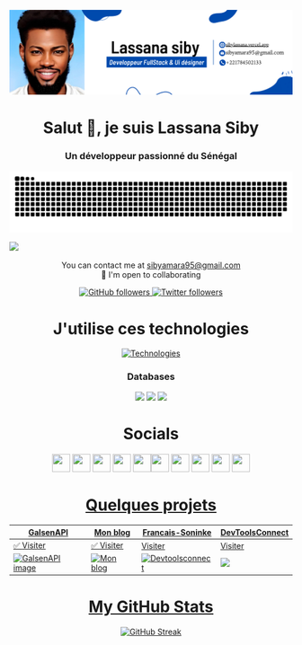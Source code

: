 <!-- Banner -->
<p align="center">
  <img src="https://github.com/sibylassana95/sibylassana95/blob/main/banieres.png" alt="sibylassana95 banner">
</p>

<!-- Introduction -->
<h1 align="center">Salut 👋, je suis Lassana Siby</h1>
<h3 align="center">Un développeur passionné du Sénégal</h3>

![Snake animation](https://raw.githubusercontent.com/sibylassana95/sibylassana95/output/github-contribution-grid-snake-dark.svg)

![](https://komarev.com/ghpvc/?username=sibylassana95)

<!-- Portfolio and Contact -->
<p align="center">
  You can contact me at <a href="mailto:sibyamara95@gmail.com">sibyamara95@gmail.com</a><br>
  🤝 I'm open to collaborating
</p>

<!-- GitHub and Twitter Followers -->
<p align="center">
  <a href="https://www.github.com/sibylassana95" target="_blank" rel="noreferrer">
    <img src="https://img.shields.io/github/followers/sibylassana95?logo=github&style=for-the-badge&color=0891b2&labelColor=1c1917" alt="GitHub followers">
  </a>

  <a href="https://x.com/sibyog13" target="_blank" rel="noreferrer">
    <img src="https://img.shields.io/twitter/follow/sibyog13?logo=x&style=for-the-badge&color=0891b2&labelColor=1c1917" alt="Twitter followers">
  </a>
</p>

<!-- Technologies -->
<h1 align="center">J'utilise ces technologies</h1>
<p align="center">
  <a href="https://skillicons.dev">
    <img src="https://skillicons.dev/icons?i=django,py,ts,js,md,css,tailwind,vercel,figma,angular,bootstrap,discord,git,github,gitlab,gmail,html,java,ubuntu,spring," alt="Technologies">
  </a>
</p>
<h3 align="center">Databases</h3>
<p align="center">
  <img src="https://img.shields.io/badge/MySQL-00000F?style=for-the-badge&logo=mysql&logoColor=white" />
  <img src="https://img.shields.io/badge/PostgreSQL-316192?style=for-the-badge&logo=postgresql&logoColor=white" />
  <img src="https://img.shields.io/badge/SQLite-07405E?style=for-the-badge&logo=sqlite&logoColor=white" />
</p>



<!-- Social Media -->
<h1 align="center"> Socials</h1>
<p align="center">
 <a href="https://www.behance.net/sibylassana" target="_blank" rel="noreferrer"><img src="https://raw.githubusercontent.com/danielcranney/readme-generator/main/public/icons/socials/behance.svg" width="32" height="32" /></a> <a href="https://discord.com/users/sibylassana#8272" target="_blank" rel="noreferrer"><img src="https://raw.githubusercontent.com/danielcranney/readme-generator/main/public/icons/socials/discord.svg" width="32" height="32" /></a> <a href="https://www.dribbble.com/sibylassana95" target="_blank" rel="noreferrer"><img src="https://raw.githubusercontent.com/danielcranney/readme-generator/main/public/icons/socials/dribbble.svg" width="32" height="32" /></a> <a href="https://www.facebook.com/sibyog13/" target="_blank" rel="noreferrer"><img src="https://raw.githubusercontent.com/danielcranney/readme-generator/main/public/icons/socials/facebook.svg" width="32" height="32" /></a> <a href="https://github.com/sibylassana95" target="_blank" rel="noreferrer"><img src="https://raw.githubusercontent.com/danielcranney/readme-generator/main/public/icons/socials/github.svg" width="32" height="32" /></a><a href="https://instagram.com/siby_global" target="_blank" rel="noreferrer"><img src="https://raw.githubusercontent.com/danielcranney/readme-generator/main/public/icons/socials/instagram.svg" width="32" height="32" /></a> <a href="https://www.linkedin.com/in/sibylassana/" target="_blank" rel="noreferrer"><img src="https://raw.githubusercontent.com/danielcranney/readme-generator/main/public/icons/socials/linkedin.svg" width="32" height="32" /></a> <a href="https://medium.com/@sibyamara95" target="_blank" rel="noreferrer"><img src="https://raw.githubusercontent.com/danielcranney/readme-generator/main/public/icons/socials/medium.svg" width="32" height="32" /></a> <a href="https://www.twitter.com/sibyog13" target="_blank" rel="noreferrer"><img src="https://raw.githubusercontent.com/danielcranney/readme-generator/main/public/icons/socials/twitter.svg" width="32" height="32" /></a> <a href="https://www.youtube.com/channel/UC-Wk8W4Bak_K3ffiY83OOmg" target="_blank" rel="noreferrer"><img src="https://raw.githubusercontent.com/danielcranney/readme-generator/main/public/icons/socials/youtube.svg" width="32" height="32" />
</p>

<!-- Projets -->

<h1 align="center"> Quelques projets</h1>

| GalsenAPI                                                             | Mon blog                                                                                                          | Francais-Soninke | DevToolsConnect
| --------------------------------------------------------------------- | -----------------------------------------------------------------------------------------------------------------| ------------------------------------------------------| ------------------------------------------------------
| ✅ [Visiter](https://galsenapi.vercel.app)                    | ✅ [Visiter](https://lassblog.pythonanywhere.com/)                                                                 | [Visiter](https://sonitrad.vercel.app/)| [Visiter](https://devtoolsconnect.vercel.app/)
| <img src="https://sibylassana.vercel.app/assets/img/GalsenApi.png" alt="GalsenAPI image" width="500"/> | <img src="https://sibylassana.vercel.app/assets/img/monblog.jpg" alt="Mon blog" width="500"/> | <img src="https://sibylassana.vercel.app/assets/img/fran%C3%A7aissoninke.jpg" alt="Devtoolsconnect" width="500"/>| <img src="https://devtoolsconnect.vercel.app/assets/logo2.png" width="500"/>


<!-- GitHub Stats -->

<h1 align="center">My GitHub Stats</h1>
<p align="center">
<a href="#"><img src="https://streak-stats.demolab.com?user=sibylassana95&theme=dark&locale=fr&date_format=j%20M%5B%20Y%5D&mode=weekly" alt="GitHub Streak" /></a>
</p>
